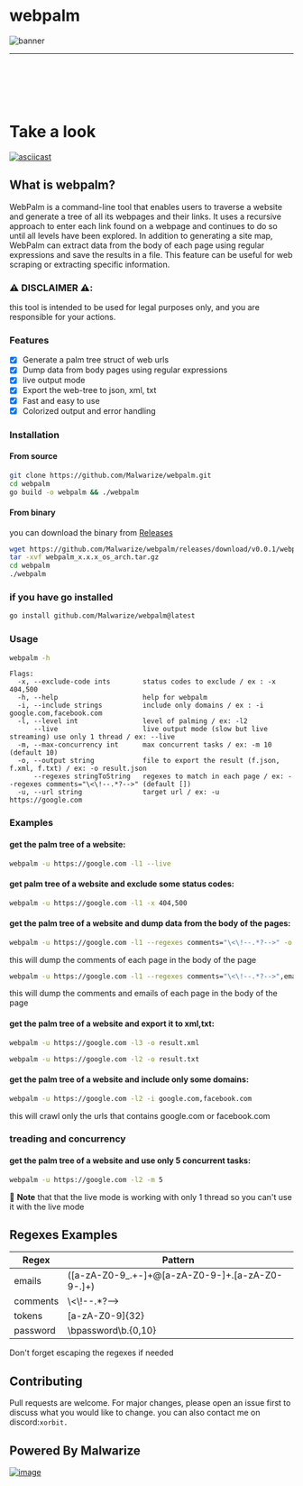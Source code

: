 # webpalm

![banner](https://user-images.githubusercontent.com/130087473/235356807-32b80288-7808-4f66-a6f2-fcbe7ab34b72.png)

<hr>
<br></br>
<br></br>

# Take a look 
[![asciicast](https://asciinema.org/a/Ta9V68iidfWD0DSq2J49H6Ipb.svg)](https://asciinema.org/a/Ta9V68iidfWD0DSq2J49H6Ipb)

## What is webpalm?
WebPalm is a command-line tool that enables users to traverse a website and generate a tree of all its webpages and their links. It uses a recursive approach to enter each link found on a webpage and continues to do so until all levels have been explored.
In addition to generating a site map, WebPalm can extract data from the body of each page using regular expressions and save the results in a file. This feature can be useful for web scraping or extracting specific information.

### ⚠️ DISCLAIMER ⚠️:
this tool is intended to be used for legal purposes only,
and you are responsible for your actions.

### Features
- [x] Generate a palm tree struct of web urls
- [x] Dump data from body pages using regular expressions
- [x] live output mode 
- [x] Export the web-tree to json, xml, txt
- [x] Fast and easy to use
- [x] Colorized output and error handling

### Installation
#### From source
```bash
git clone https://github.com/Malwarize/webpalm.git
cd webpalm
go build -o webpalm && ./webpalm
```
#### From binary
you can download the binary from
[Releases](https://github.com/Malwarize/webpalm/releases/latest)
```bash
wget https://github.com/Malwarize/webpalm/releases/download/v0.0.1/webpalm_x.x.x_os_arch.tar.gz
tar -xvf webpalm_x.x.x_os_arch.tar.gz
cd webpalm
./webpalm
```
### if you have go installed
```bash
go install github.com/Malwarize/webpalm@latest
```
### Usage
```bash
webpalm -h
```
```
Flags:
  -x, --exclude-code ints        status codes to exclude / ex : -x 404,500
  -h, --help                     help for webpalm
  -i, --include strings          include only domains / ex : -i google.com,facebook.com
  -l, --level int                level of palming / ex: -l2
      --live                     live output mode (slow but live streaming) use only 1 thread / ex: --live
  -m, --max-concurrency int      max concurrent tasks / ex: -m 10 (default 10)
  -o, --output string            file to export the result (f.json, f.xml, f.txt) / ex: -o result.json
      --regexes stringToString   regexes to match in each page / ex: --regexes comments="\<\!--.*?-->" (default [])
  -u, --url string               target url / ex: -u https://google.com
```
### Examples

#### get the palm tree of a website: 
```bash
webpalm -u https://google.com -l1 --live
```

#### get palm tree of a website and exclude some status codes: 
```bash
webpalm -u https://google.com -l1 -x 404,500 

```
#### get the palm tree of a website and dump data from the body of the pages: 
```bash
webpalm -u https://google.com -l1 --regexes comments="\<\!--.*?-->" -o result.json"
```

this  will dump the comments of each page in the body of the page
```bash
webpalm -u https://google.com -l1 --regexes comments="\<\!--.*?-->",emails="([a-zA-Z0-9_.+-]+@[a-zA-Z0-9-]+.[a-zA-Z0-9-.]+)"
```
this will dump the comments and emails of each page in the body of the page

#### get the palm tree of a website and export it to xml,txt: 
```bash
webpalm -u https://google.com -l3 -o result.xml
```
```bash
webpalm -u https://google.com -l2 -o result.txt
```

#### get the palm tree of a website and include only some domains: 
```bash
webpalm -u https://google.com -l2 -i google.com,facebook.com
```
this will crawl only the urls that contains google.com or facebook.com

### treading and concurrency
####  get the palm tree of a website and use only 5 concurrent tasks:
```bash
webpalm -u https://google.com -l2 -m 5
```
📝 **Note**  that that the live mode is working with only 1 thread so you can't use it with the live mode


## Regexes Examples
| Regex | Pattern                             |
|-------|-------------------------------------|
|emails | ([a-zA-Z0-9_.+-]+@[a-zA-Z0-9-]+\.[a-zA-Z0-9-.]+) |
|comments | \\<\\!--.*?-->                      |
|tokens | [a-zA-Z0-9]{32}                     |
|password| \bpassword\b.{0,10}                                    |

Don't forget escaping the regexes if needed

## Contributing
Pull requests are welcome. For major changes, please open an issue first to discuss what you would like to change.
you can also contact me on discord:`xorbit.`


## Powered By Malwarize
[![image](https://user-images.githubusercontent.com/130087473/232165094-73347c46-71dc-47c0-820a-1eb36657a8c0.png)](https://discord.gg/g9y7D3xCab)



